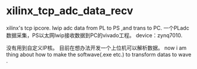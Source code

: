 # xilinx_tcp_adc_data_recv
xilinx's tcp ipcore. lwip adc data from PL to PS ,and trans to PC. 一个PLadc数据采集，PS以太网lwip接收数据到PC的vivado工程。 device：zynq7010.

没有用到自定义IP核。 目前在想办法开发一个上位机可以解析数据。 now i am thing about how to make the softwave(.exe etc.) to transform datas to wave .
